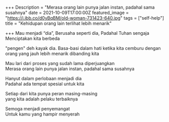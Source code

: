 +++
Description = "Merasa orang lain punya jalan instan, padahal sama susahnya"
date = 2021-10-09T17:00:00Z
featured_image = "https://i.ibb.co/d0yBqBM/old-woman-731423-640.jpg"
tags = ["self-help"]
title = "Kehidupan orang lain terlihat lebih menarik"

+++
Mau menjadi “dia”, Berusaha seperti dia, Padahal Tuhan sengaja  
Menciptakan kita berbeda

"pengen" deh kayak dia. Basa-basi dalam hati ketika kita cemburu dengan orang yang jauh lebih menarik dibanding kita

Mau lari dari proses yang sudah lama diperjuangkan  
Merasa orang lain punya jalan instan, padahal sama susahnya

Hanyut dalam perlobaan menjadi dia  
Padahal ada tempat spesial untuk kita

Setiap dari kita punya peran masing-masing        
yang kita adalah pelaku terbaiknya

Semoga menjadi penyemangat  
Untuk kamu yang hampir menyerah